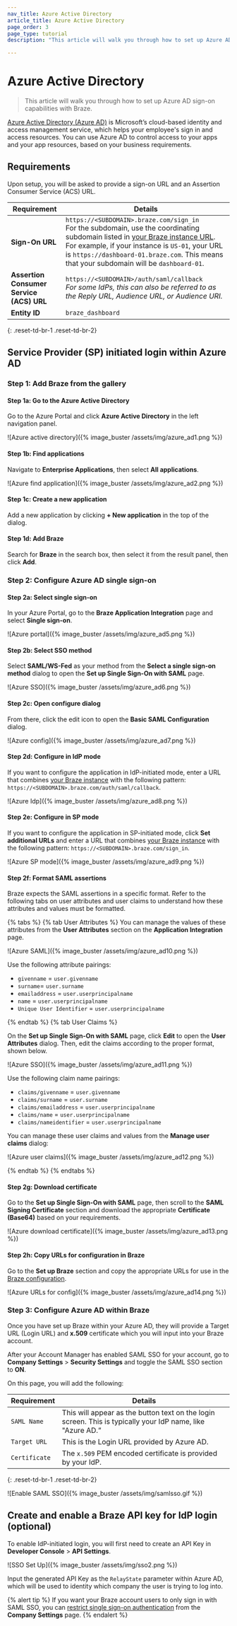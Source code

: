 ```yaml
---
nav_title: Azure Active Directory
article_title: Azure Active Directory
page_order: 3
page_type: tutorial
description: "This article will walk you through how to set up Azure AD sign-on capabilities with Braze."

---
```


# Azure Active Directory

> This article will walk you through how to set up Azure AD sign-on capabilities with Braze.

[Azure Active Directory (Azure AD)](https://docs.microsoft.com/en-us/azure/active-directory/saas-apps/braze-tutorial) is Microsoft’s cloud-based identity and access management service, which helps your employee's sign in and access resources. You can use Azure AD to control access to your apps and your app resources, based on your business requirements.

## Requirements

Upon setup, you will be asked to provide a sign-on URL and an Assertion Consumer Service (ACS) URL.  

| Requirement | Details |
|---|---|
| **Sign-On URL** | `https://<SUBDOMAIN>.braze.com/sign_in` <br> For the subdomain, use the coordinating subdomain listed in [your Braze instance URL]({{site.baseurl}}/user_guide/administrative/access_braze/braze_instances/). For example, if your instance is `US-01`, your URL is `https://dashboard-01.braze.com`. This means that your subdomain will be `dashboard-01`. |
| **Assertion Consumer Service (ACS) URL** | `https://<SUBDOMAIN>/auth/saml/callback` <br> *For some IdPs, this can also be referred to as the Reply URL, Audience URL, or Audience URI.* |
| **Entity ID** | `braze_dashboard`|
{: .reset-td-br-1 .reset-td-br-2}

## Service Provider (SP) initiated login within Azure AD

### Step 1: Add Braze from the gallery

#### Step 1a: Go to the Azure Active Directory 

Go to the Azure Portal and click **Azure Active Directory** in the left navigation panel.

![Azure active directory]({% image_buster /assets/img/azure_ad1.png %})

#### Step 1b: Find applications

Navigate to **Enterprise Applications**, then select **All applications**.

![Azure find application]({% image_buster /assets/img/azure_ad2.png %})

#### Step 1c: Create a new application

Add a new application by clicking **+ New application** in the top of the dialog.

#### Step 1d: Add Braze

Search for **Braze** in the search box, then select it from the result panel, then click **Add**.

### Step 2: Configure Azure AD single sign-on

#### Step 2a: Select single sign-on

In your Azure Portal, go to the **Braze Application Integration** page and select **Single sign-on**.

![Azure portal]({% image_buster /assets/img/azure_ad5.png %})

#### Step 2b: Select SSO method

Select **SAML/WS-Fed** as your method from the **Select a single sign-on method** dialog to open the **Set up Single Sign-On with SAML** page.

![Azure SSO]({% image_buster /assets/img/azure_ad6.png %})

#### Step 2c: Open configure dialog

From there, click the edit icon to open the **Basic SAML Configuration** dialog.

![Azure config]({% image_buster /assets/img/azure_ad7.png %})

#### Step 2d: Configure in IdP mode

If you want to configure the application in IdP-initiated mode, enter a URL that combines [your Braze instance]({{site.baseurl}}/user_guide/administrative/access_braze/braze_instances/#braze-instances) with the following pattern: `https://<SUBDOMAIN>.braze.com/auth/saml/callback`.

![Azure Idp]({% image_buster /assets/img/azure_ad8.png %})

#### Step 2e: Configure in SP mode

If you want to configure the application in SP-initiated mode, click **Set additional URLs** and enter a URL that combines [your Braze instance]({{site.baseurl}}/user_guide/administrative/access_braze/braze_instances/#braze-instances) with the following pattern: `https://<SUBDOMAIN>.braze.com/sign_in`.

![Azure SP mode]({% image_buster /assets/img/azure_ad9.png %})

#### Step 2f: Format SAML assertions

Braze expects the SAML assertions in a specific format. Refer to the following tabs on user attributes and user claims to understand how these attributes and values must be formatted.

{% tabs %}
{% tab User Attributes %}
You can manage the values of these attributes from the **User Attributes** section on the **Application Integration** page.

![Azure SAML]({% image_buster /assets/img/azure_ad10.png %})

Use the following attribute pairings:

- `givenname` = `user.givenname`
- `surname`= `user.surname`
- `emailaddress` = `user.userprincipalname`
- `name` = `user.userprincipalname`
- `Unique User Identifier` = `user.userprincipalname`

{% endtab %}
{% tab User Claims %}

On the **Set up Single Sign-On with SAML** page, click **Edit** to open the **User Attributes** dialog. Then, edit the claims according to the proper format, shown below.

![Azure SSO]({% image_buster /assets/img/azure_ad11.png %})

Use the following claim name pairings:

- `claims/givenname` = `user.givenname`
- `claims/surname` = `user.surname`
- `claims/emailaddress` = `user.userprincipalname`
- `claims/name` = `user.userprincipalname`
- `claims/nameidentifier` = `user.userprincipalname`

You can manage these user claims and values from the **Manage user claims** dialog:

![Azure user claims]({% image_buster /assets/img/azure_ad12.png %})

{% endtab %}
{% endtabs %}

#### Step 2g: Download certificate

Go to the **Set up Single Sign-On with SAML** page, then scroll to the **SAML Signing Certificate** section and download the appropriate **Certificate (Base64)** based on your requirements.

![Azure download certificate]({% image_buster /assets/img/azure_ad13.png %})

#### Step 2h: Copy URLs for configuration in Braze

Go to the **Set up Braze** section and copy the appropriate URLs for use in the [Braze configuration](#step-3-configure-braze-single-sign-on).

![Azure URLs for config]({% image_buster /assets/img/azure_ad14.png %})

### Step 3: Configure Azure AD within Braze

Once you have set up Braze within your Azure AD, they will provide a Target URL (Login URL) and **x.509** certificate which you will input into your Braze account.

After your Account Manager has enabled SAML SSO for your account, go to **Company Settings** > **Security Settings** and toggle the SAML SSO section to **ON**.

On this page, you will add the following:

| Requirement | Details |
|---|---|
| `SAML Name` | This will appear as the button text on the login screen. This is typically your IdP name, like "Azure AD.” |
| `Target URL` | This is the Login URL provided by Azure AD.|
| `Certificate` | The `x.509` PEM encoded certificate is provided by your IdP. |
{: .reset-td-br-1 .reset-td-br-2}

![Enable SAML SSO]({% image_buster /assets/img/samlsso.gif %})

## Create and enable a Braze API key for IdP login (optional)

To enable IdP-initiated login, you will first need to create an API Key in **Developer Console** > **API Settings**.

![SSO Set Up]({% image_buster /assets/img/sso2.png %})

Input the generated API Key as the `RelayState` parameter within Azure AD, which will be used to identity which company the user is trying to log into.

{% alert tip %}
If you want your Braze account users to only sign in with SAML SSO, you can [restrict single sign-on authentication]({{site.baseurl}}/user_guide/administrative/access_braze/single_sign_on/restriction/) from the **Company Settings** page.
{% endalert %}
